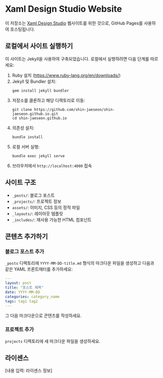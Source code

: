 # Xaml Design Studio Website

이 저장소는 [Xaml Design Studio](https://www.xamldesign.studio) 웹사이트를 위한 것으로, GitHub Pages를 사용하여 호스팅됩니다.

## 로컬에서 사이트 실행하기

이 사이트는 Jekyll을 사용하여 구축되었습니다. 로컬에서 실행하려면 다음 단계를 따르세요:

1. Ruby 설치 (https://www.ruby-lang.org/en/downloads/)
2. Jekyll 및 Bundler 설치:
   ```
   gem install jekyll bundler
   ```
3. 저장소를 클론하고 해당 디렉토리로 이동:
   ```
   git clone https://github.com/shin-jaeseon/shin-jaeseon.github.io.git
   cd shin-jaeseon.github.io
   ```
4. 의존성 설치:
   ```
   bundle install
   ```
5. 로컬 서버 실행:
   ```
   bundle exec jekyll serve
   ```
6. 브라우저에서 `http://localhost:4000` 접속

## 사이트 구조

- `_posts/`: 블로그 포스트
- `_projects/`: 프로젝트 정보
- `assets/`: 이미지, CSS 등의 정적 파일
- `_layouts/`: 레이아웃 템플릿
- `_includes/`: 재사용 가능한 HTML 컴포넌트

## 콘텐츠 추가하기

### 블로그 포스트 추가

`_posts` 디렉토리에 `YYYY-MM-DD-title.md` 형식의 마크다운 파일을 생성하고 다음과 같은 YAML 프론트매터를 추가하세요:

```yaml
---
layout: post
title: "포스트 제목"
date: YYYY-MM-DD
categories: category_name
tags: tag1 tag2
---
```

그 다음 마크다운으로 콘텐츠를 작성하세요.

### 프로젝트 추가

`projects` 디렉토리에 새 마크다운 파일을 생성하세요.

## 라이센스

[내용 입력: 라이센스 정보]

